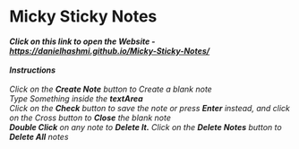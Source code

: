 # Micky Sticky Notes

  <b><i>Click on this link to open the Website - https://danielhashmi.github.io/Micky-Sticky-Notes/</i></b>
  <br>
  <br>
  <b><i>Instructions</i></b>
  <br>
  <br>
  <i>Click on the <b>Create Note</b> button to Create a blank note</i>
  <br>
  <i>Type Something inside the <b>textArea</b></i>
  <br>
  <i>Click on the <b>Check</b> button to save the note or press <b>Enter</b> instead, and click on the Cross button to
  <b>Close</b> the blank note</i>
  <br>
  <i><b>Double Click</b> on any note to <b>Delete It.</b></i>
  <i>Click on the <b>Delete Notes</b> button to <b>Delete All</b> notes</i>
